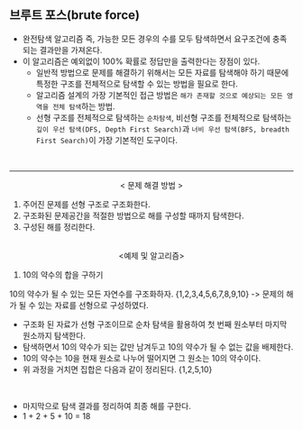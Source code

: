 ## 브루트 포스(brute force)

* 완전탐색 알고리즘  즉, 가능한 모든 경우의 수를 모두 탐색하면서 요구조건에 충족되는 결과만을 가져온다.
* 이 알고리즘은 예외없이 100% 확률로 정답만을 출력한다는 장점이 있다.
  - 일반적 방법으로 문제를 해결하기 위해서는 모든 자료를 탐색해야 하기 때문에 특정한 구조를 전체적으로 탐색할 수 있는 방법을 필요로 한다.
  - 알고리즘 설계의 가장 기본적인 접근 방법은 `해가 존재할 것으로 예상되는 모든 영역을 전체 탐색`하는 방법.
  - 선형 구조를 전체적으로 탐색하는 `순차탐색`, 비선형 구조를 전체적으로 탐색하는 `깊이 우선 탐색(DFS, Depth First Search)`과 `너비 우선 탐색(BFS, breadth First Search)`이 가장 기본적인 도구이다.
 
 </br>

---

<center> < 문제 해결 방법 > </center>
  
  1. 주어진 문제를 선형 구조로 구조화한다.
  2. 구조화된 문제공간을 적절한 방법으로 해를 구성할 때까지 탐색한다.
  3. 구성된 해를 정리한다.
  
  </br>
  
<center> <예제 및 알고리즘> </center>
  
  1. 10의 약수의 합을 구하기
  
  10의 약수가 될 수 있는 모든 자연수를 구조화하자.
  {1,2,3,4,5,6,7,8,9,10} -> 문제의 해가 될 수 있는 자료를 선형으로 구성하였다.
  
  - 구조화 된 자료가 선형 구조이므로 순차 탐색을 활용하여 첫 번째 원소부터 마지막 원소까지 탐색한다.
  - 탐색하면서 10의 약수가 되는 값만 남겨두고 10의 약수가 될 수 없는 값을 배제한다.
  - 10의 약수는 10을 현재 원소로 나누어 떨어지면 그 원소는 10의 약수이다.
  - 위 과정을 거치면 집합은 다음과 같이 정리된다.
  {1,2,5,10}
  </br>
  
  - 마지막으로 탐색 결과를 정리하여 최종 해를 구한다.
  - 1 + 2 + 5 + 10 = 18
